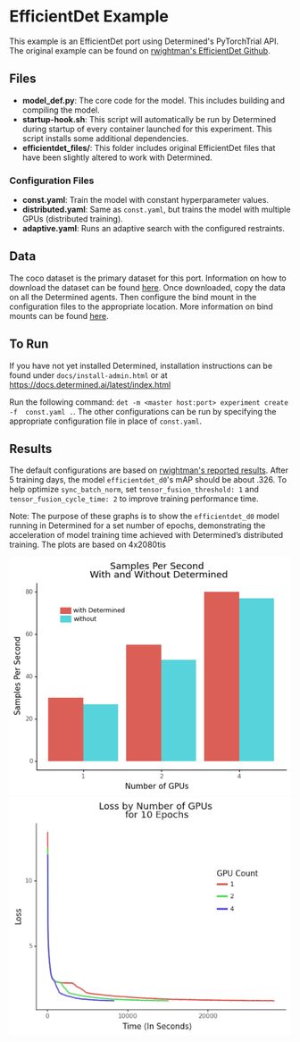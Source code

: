 # EfficientDet Example

This example is an EfficientDet port using Determined's PyTorchTrial API. The original example can be found on
 [rwightman's EfficientDet Github](https://github.com/rwightman/efficientdet-pytorch/tree/678bae1597eb083e05b033ee3eb585877282279a).

## Files
* **model_def.py**: The core code for the model. This includes building and compiling the model.
* **startup-hook.sh**: This script will automatically be run by Determined during startup of every container launched for this experiment. This script installs some additional dependencies.
* **efficientdet_files/**: This folder includes original EfficientDet files that have been slightly altered to work with Determined.


### Configuration Files
* **const.yaml**: Train the model with constant hyperparameter values.
* **distributed.yaml**: Same as `const.yaml`, but trains the model with multiple GPUs (distributed training).
* **adaptive.yaml**: Runs an adaptive search with the configured restraints.


## Data
The coco dataset is the primary dataset for this port. Information on how to download the dataset can be found [here](https://github.com/rwightman/efficientdet-pytorch/tree/678bae1597eb083e05b033ee3eb585877282279a#coco). Once downloaded, copy the data on all the Determined agents. Then configure the bind mount in the configuration files to the appropriate location. More information on bind mounts can be found [here](https://docs.determined.ai/latest/tutorials/data-access.html#distributed-file-system).

## To Run
If you have not yet installed Determined, installation instructions can be found
under `docs/install-admin.html` or at https://docs.determined.ai/latest/index.html

Run the following command: `det -m <master host:port> experiment create -f 
const.yaml .`. The other configurations can be run by specifying the appropriate 
configuration file in place of `const.yaml`.

## Results
The default configurations are based on [rwightman's reported results](https://github.com/rwightman/efficientdet-pytorch/tree/678bae1597eb083e05b033ee3eb585877282279a#efficientdet-d0). After 5 training days, the model `efficientdet_d0`'s mAP should be about .326. To help optimize `sync_batch_norm`, set `tensor_fusion_threshold: 1` and `tensor_fusion_cycle_time: 2` to improve training performance time.

Note: The purpose of these graphs is to show the `efficientdet_d0` model running in Determined 
for a set number of epochs, demonstrating the acceleration of model training time 
achieved with Determined’s distributed training. The plots are based on 4x2080tis

![Samples Per Second with Determined AI](Samples_per_sec.png)
![Distributed Training Train Loss](loss_by_gpus.png)